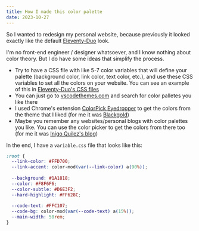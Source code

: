 ```yaml
---
title: How I made this color palette
date: 2023-10-27
---
```


So I wanted to redesign my personal website, because previously it looked exactly like the default [Eleventy-Duo](https://github.com/yinkakun/eleventy-duo) look.

I'm no front-end engineer / designer whatsoever, and I know nothing about color theory. But I do have some ideas that simplify the process.

- Try to have a CSS file with like 5-7 color variables that will define your palette (background color, link color, text color, etc.), and use these CSS variables to set all the colors on your website. You can see an example of this in [Eleventy-Duo's CSS files](https://github.com/yinkakun/eleventy-duo/blob/master/src/css/variable.css)
- You can just go to [vscodethemes.com](https://vscodethemes.com/) and search for color palletes you like there
- I used Chrome's extension [ColorPick Eyedropper](https://chrome.google.com/webstore/detail/colorpick-eyedropper/ohcpnigalekghcmgcdcenkpelffpdolg/related) to get the colors from the theme that I liked (for me it was [Blackgold](https://vscodethemes.com/e/saigowthamr.black-gold/blackgold))
- Maybe you remember any websites/personal blogs with color palettes you like. You can use the color picker to get the colors from there too (for me it was [Inigo Quilez's blog](https://iquilezles.org/))

In the end, I have a `variable.css` file that looks like this:

```css
:root {
  --link-color: #FFD700;
  --link-accent: color-mod(var(--link-color) a(90%));
  
  --background: #1A1818; 
  --color: #F8F6F6;       
  --color-subtle: #D6E3F2;
  --hard-highlight: #FF628C;
  
  --code-text: #FFC107;
  --code-bg: color-mod(var(--code-text) a(15%));
  --main-width: 50rem;
}

```